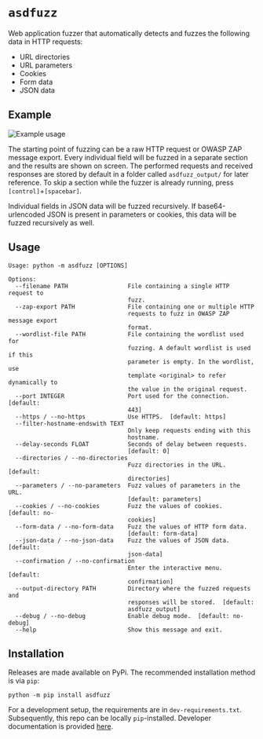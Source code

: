 # `asdfuzz`
Web application fuzzer that automatically detects and fuzzes the following data in HTTP requests:
* URL directories
* URL parameters
* Cookies
* Form data
* JSON data

## Example
![Example usage](docs/example_usage.png)

The starting point of fuzzing can be a raw HTTP request or OWASP ZAP message export.
Every individual field will be fuzzed in a separate section and the results are shown on screen.
The performed requests and received responses are stored by default in a folder called `asdfuzz_output/` for later reference.
To skip a section while the fuzzer is already running, press `[control]`+`[spacebar]`.

Individual fields in JSON data will be fuzzed recursively.
If base64-urlencoded JSON is present in parameters or cookies, this data will be fuzzed recursively as well.

## Usage
```text
Usage: python -m asdfuzz [OPTIONS]

Options:
  --filename PATH                 File containing a single HTTP request to
                                  fuzz.
  --zap-export PATH               File containing one or multiple HTTP
                                  requests to fuzz in OWASP ZAP message export
                                  format.
  --wordlist-file PATH            File containing the wordlist used for
                                  fuzzing. A default wordlist is used if this
                                  parameter is empty. In the wordlist, use
                                  template <original> to refer dynamically to
                                  the value in the original request.
  --port INTEGER                  Port used for the connection.  [default:
                                  443]
  --https / --no-https            Use HTTPS.  [default: https]
  --filter-hostname-endswith TEXT
                                  Only keep requests ending with this
                                  hostname.
  --delay-seconds FLOAT           Seconds of delay between requests.
                                  [default: 0]
  --directories / --no-directories
                                  Fuzz directories in the URL.  [default:
                                  directories]
  --parameters / --no-parameters  Fuzz values of parameters in the URL.
                                  [default: parameters]
  --cookies / --no-cookies        Fuzz the values of cookies.  [default: no-
                                  cookies]
  --form-data / --no-form-data    Fuzz the values of HTTP form data.
                                  [default: form-data]
  --json-data / --no-json-data    Fuzz the values of JSON data.  [default:
                                  json-data]
  --confirmation / --no-confirmation
                                  Enter the interactive menu.  [default:
                                  confirmation]
  --output-directory PATH         Directory where the fuzzed requests and
                                  responses will be stored.  [default:
                                  asdfuzz_output]
  --debug / --no-debug            Enable debug mode.  [default: no-debug]
  --help                          Show this message and exit.
```

## Installation
Releases are made available on PyPi.
The recommended installation method is via `pip`:

```text
python -m pip install asdfuzz
```

For a development setup, the requirements are in `dev-requirements.txt`.
Subsequently, this repo can be locally `pip`-installed.
Developer documentation is provided [here](https://asdfuzz.readthedocs.io/en/latest/).
